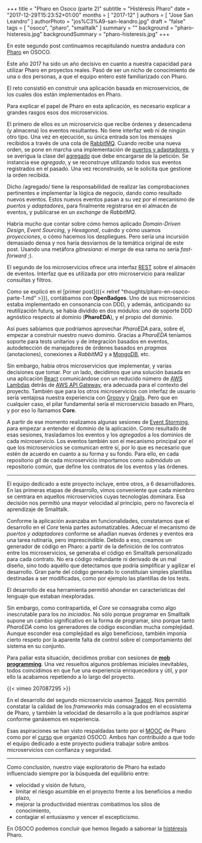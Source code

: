+++
title = "Pharo en Osoco (parte 2)"
subtitle = "Histéresis Pharo"
date = "2017-12-29T15:23:52+01:00"
months = [ "2017-12" ]
authors = [ "Jose San Leandro" ]
authorPhoto = "jos%C3%A9-san-leandro.jpg"
draft = "false"
tags = [ "osoco", "pharo", "smalltalk" ]
summary = ""
background = "pharo-histeresis.jpg"
backgroundSummary = "pharo-histeresis.jpg"
+++

En este segundo post continuamos recapitulando nuestra andadura con [Pharo](http://www.pharo.org) en OSOCO.

Este año 2017 ha sido un año decisivo en cuanto a nuestra capacidad para utilizar Pharo en proyectos reales. Pasó de ser un nicho de conocimiento de una o dos personas, a que el equipo entero esté familiarizado con Pharo.

El reto consistió en construir una aplicación basada en microservicios, de los cuales dos están implementados en Pharo.

Para explicar el papel de Pharo en esta aplicación, es necesario explicar a grandes rasgos esos dos microservicios.

El primero de ellos es un microservicio que recibe órdenes y desencadena (y almacena) los eventos resultantes. No tiene interfaz web ni de ningún otro tipo. Una vez en ejecución, su única entrada son los mensajes recibidos a través de una cola de [RabbitMQ](https://www.rabbitmq.com). Cuando recibe una nueva orden, se pone en marcha una implementación de [puertos y adaptadores](http://alistair.cockburn.us/Hexagonal+architecture), y se averigua la clase del [agregado](https://en.wikipedia.org/wiki/Domain-driven_design) que debe encargarse de la petición. Se instancia ese *agregado*, y se reconstruye utilizando todos sus eventos registrados en el pasado. Una vez reconstruido, se le solicita que gestione la orden recibida.

Dicho /agregado/ tiene la responsabilidad de realizar las comprobaciones pertinentes e implementar la lógica de negocio, dando como resultado nuevos eventos.
Estos nuevos eventos pasan a su vez por el mecanismo de *puertos y adaptadores*, para finalmente registrarse en el almacén de eventos, y publicarse en un *exchange* de *RabbitMQ*.

Habría mucho que contar sobre cómo hemos aplicado *Domain-Driven Design*, *Event Sourcing*, y *Hexagonal*, cuándo y cómo usamos *proyecciones*, o cómo hacemos los despliegues. Pero sería una incursión demasiado densa y nos haría desviarnos de la temática original de este post. Usando una metáfora *gitnesiana*: el *merge* de esa rama no sería *fast-forward* ;).

El segundo de los microservicios ofrece una interfaz [REST](https://en.wikipedia.org/wiki/Representational_state_transfer) sobre el almacén de eventos. Interfaz que es utilizada por otro microservicio para realizar consultas y filtros.

Como se explicó en el [primer post]({{< relref "thoughts/pharo-en-osoco-parte-1.md" >}}), contábamos con **OpenBadges**. Uno de sus microservicios estaba implementado en consonancia con DDD, y además, anticipando su reutilización futura, se había dividido en dos módulos: uno de soporte DDD agnóstico respecto al dominio (**PharoEDA**), y el propio del dominio.

Así pues sabíamos que podríamos aprovechar *PharoEDA* para, sobre él, empezar a construir nuestro nuevo dominio. Gracias a *PharoEDA* teníamos soporte para tests unitarios y de integración basados en eventos, autodetección de manejadores de órdenes basados en *pragmas* (anotaciones), conexiones a *RabbitMQ* y a [MongoDB](https://www.mongodb.com), etc.

Sin embargo, había otros microservicios que implementar, y varias decisiones que tomar. Por un lado, decidimos que una solución basada en una aplicación [React](https://reactjs.org) comunicándose con un reducido número de [AWS Lambdas](https://aws.amazon.com/lambda/) detrás de [AWS API Gateway](https://aws.amazon.com/api-gateway/), era adecuada para el contexto del proyecto. También que para los otros microservicios con interfaz de usuario sería ventajosa nuestra experiencia con [Groovy](http://groovy-lang.org) y [Grails](https://grails.org). Pero que en cualquier caso, el pilar fundamental sería el microservicio basado en Pharo, y por eso lo llamamos **Core**.

A partir de ese momento realizamos algunas sesiones de [Event Storming](https://en.wikipedia.org/wiki/Event_storming), para empezar a entender el dominio de la aplicación. Como resultado de esas sesiones, trasladamos los eventos y los *agregados* a los dominios de cada microservicio.
Los eventos también son el mecanismo principal por el que los microservicios se comunican entre sí, por lo que es necesario que estén de acuerdo en cuanto a su forma y su fondo. Para ello, en cada repositorio *git* de cada microservicio importamos como *submódulo* un repositorio común, que define los contratos de los eventos y las órdenes.

<hr class="section-divider"/>

El equipo dedicado a este proyecto incluye, entre otros, a 6 desarrolladores. En las primeras etapas de desarrollo, vimos conveniente que cada miembro se centrara en aquellos microservicios cuyas tecnologías dominara. Esa decisión nos permitió una mayor velocidad al principio, pero no favorecía el aprendizaje de Smalltalk.

Conforme la aplicación avanzaba en funcionalidades, constatamos que el desarrollo en el *Core* tenía partes automatizables. Adecuar el mecanismo de *puertos y adaptadores* conforme se añadían nuevas órdenes y eventos era una tarea rutinaria, pero imprescindible. Debido a eso, creamos un generador de código en Pharo: a partir de la definición de los contratos entre los microservicios, se generaba el código en Smalltalk personalizado para cada contrato. No era código redundante ni derivado de un mal diseño, sino todo aquéllo que detectamos que podría simplificar y agilizar el desarrollo. Gran parte del código generado lo constituían simples plantillas destinadas a ser modificadas, como por ejemplo las plantillas de los tests.

El desarrollo de esa herramienta permitió ahondar en características del lenguaje que estaban inexploradas.

Sin embargo, como contrapartida, el *Core* se consagraba como algo inescrutable para los *no iniciados*. No sólo porque programar en Smalltalk supone un cambio significativo en la forma de programar, sino porque tanto *PharoEDA* como los generadores de código escondían mucha complejidad. Aunque esconder esa complejidad es algo beneficioso, también imponía cierto respeto por la aparente falta de control sobre el comportamiento del sistema en su conjunto.

Para paliar esta situación, decidimos probar con sesiones de [**mob programming**](https://vimeo.com/207087295). Una vez resueltos algunos problemas iniciales inevitables, todos coincidimos en que fue una experiencia enriquecedora y útil, y por ello la acabamos repetiendo a lo largo del proyecto.

{{< vimeo 207087295 >}}

En el desarrollo del segundo microservicio usamos [Teapot](https://medium.com/@richardeng/precious-zinc-teapot-on-the-web-9e36a21c5576). Nos permitió constatar la calidad de los *frameworks* más consagrados en el ecosistema de Pharo, y también la velocidad de desarrollo a la que podríamos aspirar conforme ganásemos en experiencia.

Esas aspiraciones se han visto respaldadas tanto por el [MOOC](http://mooc.pharo.org) de Pharo como por el [curso](https://www.meetup.com/MadridSUG/events/244115960/) que organizó OSOCO. Ambos han contribuido a que todo el equipo dedicado a este proyecto pudiera trabajar sobre ambos microservicios con confianza y seguridad.

<hr class="section-divider"/>

Como conclusión, nuestro viaje exploratorio de Pharo ha estado influenciado siempre por la búsqueda del equilibrio entre:

- velocidad y visión de futuro,
- limitar el riesgo asumible en el proyecto frente a los beneficios a medio plazo,
- mejorar la productividad mientras combatimos los silos de conocimiento,
- contagiar el entusiasmo y vencer el escepticismo.

En OSOCO podemos concluir que hemos llegado a saborear la [histéresis](https://es.wikipedia.org/wiki/Hist%C3%A9resis) Pharo.


